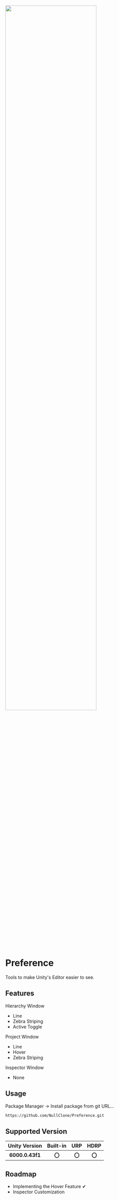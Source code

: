 <br><img src="https://github.com/user-attachments/assets/04d932d2-91ed-4b8c-ad91-93e364025cc2" width="75%" /><br>

# Preference
Tools to make Unity's Editor easier to see.

## Features
Hierarchy Window
 - Line
 - Zebra Striping
 - Active Toggle

Project Window
 - Line
 - Hover
 - Zebra Striping

 Inspector Window
 - None

## Usage
Package Manager -> Install package from git URL...

```bash
https://github.com/NullClone/Preference.git
```

## Supported Version

| **Unity Version** | **Built-in** | **URP** | **HDRP** |
|:-----------------:|:------------:|:-------:|:-------:|
| **6000.0.43f1** | **〇** | **〇** | **〇** |

## Roadmap
- Implementing the Hover Feature ✔
- Inspector Customization
